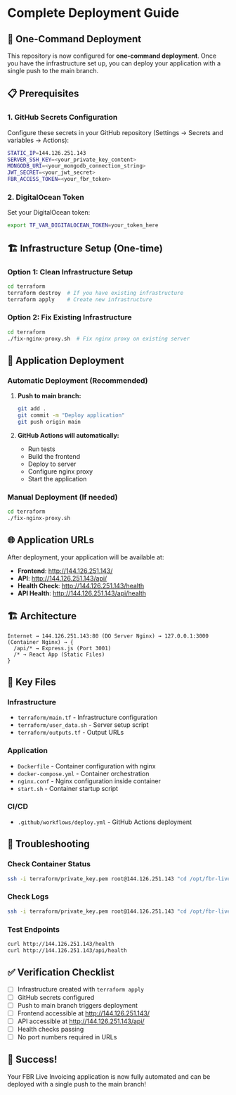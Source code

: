# Complete Deployment Guide

## 🚀 One-Command Deployment

This repository is now configured for **one-command deployment**. Once you have the infrastructure set up, you can deploy your application with a single push to the main branch.

## 📋 Prerequisites

### 1. GitHub Secrets Configuration
Configure these secrets in your GitHub repository (Settings → Secrets and variables → Actions):

```bash
STATIC_IP=144.126.251.143
SERVER_SSH_KEY=<your_private_key_content>
MONGODB_URI=<your_mongodb_connection_string>
JWT_SECRET=<your_jwt_secret>
FBR_ACCESS_TOKEN=<your_fbr_token>
```

### 2. DigitalOcean Token
Set your DigitalOcean token:
```bash
export TF_VAR_DIGITALOCEAN_TOKEN=your_token_here
```

## 🏗️ Infrastructure Setup (One-time)

### Option 1: Clean Infrastructure Setup
```bash
cd terraform
terraform destroy  # If you have existing infrastructure
terraform apply    # Create new infrastructure
```

### Option 2: Fix Existing Infrastructure
```bash
cd terraform
./fix-nginx-proxy.sh  # Fix nginx proxy on existing server
```

## 🚀 Application Deployment

### Automatic Deployment (Recommended)
1. **Push to main branch:**
   ```bash
   git add .
   git commit -m "Deploy application"
   git push origin main
   ```

2. **GitHub Actions will automatically:**
   - Run tests
   - Build the frontend
   - Deploy to server
   - Configure nginx proxy
   - Start the application

### Manual Deployment (If needed)
```bash
cd terraform
./fix-nginx-proxy.sh
```

## 🌐 Application URLs

After deployment, your application will be available at:

- **Frontend**: http://144.126.251.143/
- **API**: http://144.126.251.143/api/
- **Health Check**: http://144.126.251.143/health
- **API Health**: http://144.126.251.143/api/health

## 🏗️ Architecture

```
Internet → 144.126.251.143:80 (DO Server Nginx) → 127.0.0.1:3000 (Container Nginx) → {
  /api/* → Express.js (Port 3001)
  /* → React App (Static Files)
}
```

## 📁 Key Files

### Infrastructure
- `terraform/main.tf` - Infrastructure configuration
- `terraform/user_data.sh` - Server setup script
- `terraform/outputs.tf` - Output URLs

### Application
- `Dockerfile` - Container configuration with nginx
- `docker-compose.yml` - Container orchestration
- `nginx.conf` - Nginx configuration inside container
- `start.sh` - Container startup script

### CI/CD
- `.github/workflows/deploy.yml` - GitHub Actions deployment

## 🔧 Troubleshooting

### Check Container Status
```bash
ssh -i terraform/private_key.pem root@144.126.251.143 "cd /opt/fbr-live-invoicing && docker-compose ps"
```

### Check Logs
```bash
ssh -i terraform/private_key.pem root@144.126.251.143 "cd /opt/fbr-live-invoicing && docker-compose logs"
```

### Test Endpoints
```bash
curl http://144.126.251.143/health
curl http://144.126.251.143/api/health
```

## ✅ Verification Checklist

- [ ] Infrastructure created with `terraform apply`
- [ ] GitHub secrets configured
- [ ] Push to main branch triggers deployment
- [ ] Frontend accessible at http://144.126.251.143/
- [ ] API accessible at http://144.126.251.143/api/
- [ ] Health checks passing
- [ ] No port numbers required in URLs

## 🎉 Success!

Your FBR Live Invoicing application is now fully automated and can be deployed with a single push to the main branch!
